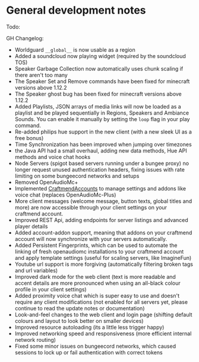 # General development notes

Todo:

GH Changelog:
 - Worldguard `__global__` is now usable as a region
 - Added a soundcloud now playing widget (required by the soundcloud TOS)
 - Speaker Garbage Collection now automatically uses chunk scaling if there aren't too many
 - The Speaker Set and Remove commands have been fixed for minecraft versions above 1.12.2
 - The Speaker ghost bug has been fixed for minecraft versions above 1.12.2
 - Added Playlists, JSON arrays of media links will now be loaded as a playlist and be played sequentially in Regions, Speakers and Ambiance Sounds. You can enable it manually by setting the `loop` flag in your play command.
 - Re-added philips hue support in the new client (with a new sleek UI as a free bonus)
 - Time Synchronization has been improved when jumping over timezones
 - the Java API had a small overhaul, adding new data methods, Hue API methods and voice chat hooks
 - Node Servers (spigot based servers running under a bungee proxy) no longer request unused authentication headers, fixing issues with rate limiting on some bungeecord networks and setups
 - Removed OpenAudioMc+ 
 - Implemented [CraftmendAccounts](https://account.craftmend.com/) to manage settings and addons like voice chat (replaces OpenAudioMc-Plus)
 - More client messages (welcome message, button texts, global titles and more) are now accessible through your client settings on your craftmend account.
 - Improved REST Api, adding endpoints for server listings and advanced player details
 - Added account-addon support, meaning that addons on your craftmend account will now synchronize with your servers automatically.
 - Added Persistent Fingerprints, which can be used to automate the linking of fresh openaudiomc installations to your craftmend account and apply template settings (useful for scaling servers, like ImagineFun)
 - Youtube url support is more forgiving (automatically filtering broken tags and url variables)
 - Improved dark mode for the web client (text is more readable and accent details are more pronounced when using an all-black colour profile in your client settings)
 - Added proximity voice chat which is super easy to use and doesn't require any client modifications (not enabled for all servers yet, please continue to read the update notes or documentation)
 - Look-and-feel changes to the web client and login page (shifting default colours and layout to look better on smaller devices)
 - Improved resource autoloading (its a little less trigger happy)
 - Improved networking speed and responsiveness (more efficient internal network routing)
 - Fixed some minor issues on bungeecord networks, which caused sessions to lock up or fail authentication with correct tokens
